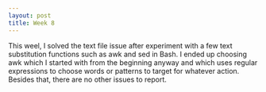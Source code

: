 ```yaml
---
layout: post
title: Week 8
---
```


This weel, I solved the text file issue after experiment with a few text substitution functions such as awk and sed in Bash. I ended up choosing awk which I started with from the beginning anyway and which uses regular expressions to choose words or patterns to target for whatever action. Besides that, there are no other issues to report.
